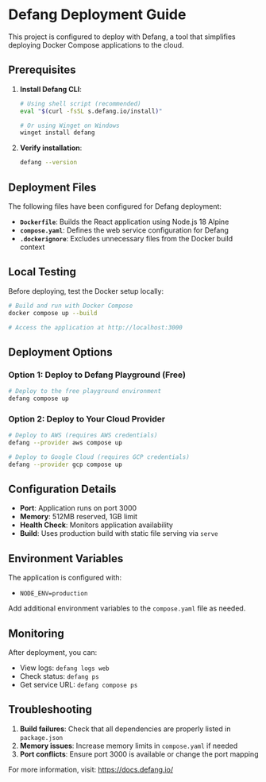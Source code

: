 # Defang Deployment Guide

This project is configured to deploy with Defang, a tool that simplifies deploying Docker Compose applications to the cloud.

## Prerequisites

1. **Install Defang CLI**:
   ```bash
   # Using shell script (recommended)
   eval "$(curl -fsSL s.defang.io/install)"
   
   # Or using Winget on Windows
   winget install defang
   ```

2. **Verify installation**:
   ```bash
   defang --version
   ```

## Deployment Files

The following files have been configured for Defang deployment:

- **`Dockerfile`**: Builds the React application using Node.js 18 Alpine
- **`compose.yaml`**: Defines the web service configuration for Defang
- **`.dockerignore`**: Excludes unnecessary files from the Docker build context

## Local Testing

Before deploying, test the Docker setup locally:

```bash
# Build and run with Docker Compose
docker compose up --build

# Access the application at http://localhost:3000
```

## Deployment Options

### Option 1: Deploy to Defang Playground (Free)

```bash
# Deploy to the free playground environment
defang compose up
```

### Option 2: Deploy to Your Cloud Provider

```bash
# Deploy to AWS (requires AWS credentials)
defang --provider aws compose up

# Deploy to Google Cloud (requires GCP credentials)
defang --provider gcp compose up
```

## Configuration Details

- **Port**: Application runs on port 3000
- **Memory**: 512MB reserved, 1GB limit
- **Health Check**: Monitors application availability
- **Build**: Uses production build with static file serving via `serve`

## Environment Variables

The application is configured with:
- `NODE_ENV=production`

Add additional environment variables to the `compose.yaml` file as needed.

## Monitoring

After deployment, you can:
- View logs: `defang logs web`
- Check status: `defang ps`
- Get service URL: `defang compose ps`

## Troubleshooting

1. **Build failures**: Check that all dependencies are properly listed in `package.json`
2. **Memory issues**: Increase memory limits in `compose.yaml` if needed
3. **Port conflicts**: Ensure port 3000 is available or change the port mapping

For more information, visit: https://docs.defang.io/
